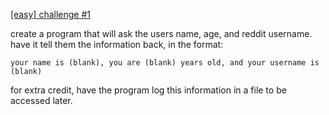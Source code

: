 [[easy] challenge #1](http://www.reddit.com/r/dailyprogrammer/comments/pih8x/easy_challenge_1/)

create a program that will ask the users name, age, and reddit username. have it tell them the information back, in the format:

    your name is (blank), you are (blank) years old, and your username is (blank)

for extra credit, have the program log this information in a file to be accessed later.
